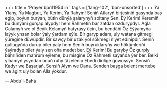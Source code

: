 +++
title = 'Prayer bpn11954 in '
tags = ['lang-102', 'bpn-unsorted']
+++
Ýa Ylahy, Ýa Magbut, Ýa Kerim, Ýa Rahym!
    Seniň Atlaryň birjesiniň gaşynda baş egip, boýun burýan, bütin dünýä şalarynyň soltany Sen.
    Eý Kerim! Keremiň bu dünýäni gurşap alypdyr hem Rähmetiň bar zatdan ozdurypdyr. Agla Galamyň we ol Beýik Kelamyň hatyrasy üçin, bu bendäňi Öz Eýýamyňa laýyk ynsan bolar ýaly ýardam eýle. Bir garyp adam, uly watana gitmegi ýüregine düwüpdir. Bir sawçy bir uzak ýol sökmegi niýet edinipdir. Seniň gullugyňda durup biler ýaly hem Seniň buýruklaryňy we hökümleriňi ýaýradyp biler ýaly sen oňa medet ber.
    Eý Kerim! Bu garyby Öz gurply bähriňden mahrum eýleme, bu misgine Öz Rähmetli saýaňda ýer ber. Belki ylhamyň ysyndan onuň ruhy täzelenip Ebedi dirilige gowuşsyn. Sensiň Kadyr we Başarjaň, Sensiň Alym we Dana. Senden başga belent mertebe we ägirt uly bolan Alla ýokdur.

-- Abdu'l-Bahá
